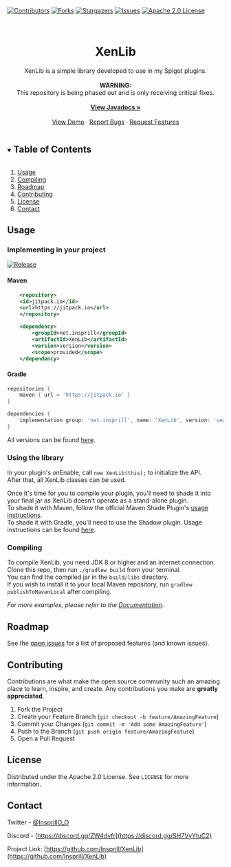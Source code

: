 [![Contributors][contributors-shield]][contributors-url]
[![Forks][forks-shield]][forks-url]
[![Stargazers][stars-shield]][stars-url]
[![Issues][issues-shield]][issues-url]
[![Apache 2.0 License][license-shield]][license-url]



<!-- PROJECT LOGO -->
<br />
<p align="center">
<h1 align="center">XenLib</h1>
  <p align="center">
    XenLib is a simple library developed to use in my Spigot plugins.
    <br>
    <br>
    <b>WARNING:</b>
    <br>
    This repository is being phased out and is only receiving critical fixes.
    <br>
    <br>
    <a href="https://insprill.net/javadocs/xenlib"><strong>View Javadocs »</strong></a>
    <br>
    <br>
    <a href="https://github.com/Insprill/Custom-Join-Messages">View Demo</a>
    ·
    <a href="https://github.com/Insprill/XenLib/issues">Report Bugs</a>
    ·
    <a href="https://github.com/Insprill/XenLib/issues">Request Features</a>
  </p>
</p>



<!-- TABLE OF CONTENTS -->
<details open="open">
  <summary><h2 style="display: inline-block">Table of Contents</h2></summary>
  <ol>
    <li><a href="#usage">Usage</a></li>
    <li><a href="#compiling">Compiling</a></li>
    <li><a href="#roadmap">Roadmap</a></li>
    <li><a href="#contributing">Contributing</a></li>
    <li><a href="#license">License</a></li>
    <li><a href="#contact">Contact</a></li>
  </ol>
</details>

<!-- USAGE EXAMPLES -->
## Usage

### Implementing in your project
[![Release](https://jitpack.io/v/Insprill/XenLib.svg)](https://jitpack.io/#Insprill/XenLib)
#### Maven
```xml
    <repository>
	<id>jitpack.io</id>
	<url>https://jitpack.io</url>
    </repository>
```
```xml
    <dependency>
        <groupId>net.insprill</groupId>
        <artifactId>XenLib</artifactId>
        <version>version</version>
        <scope>provided</scope>
    </dependency>
```
#### Gradle
```groovy
repositories {
    maven { url = 'https://jitpack.io' }
}
```
```groovy
dependencies {
    implementation group: 'net.insprill', name: 'XenLib', version: 'version'
}
```
All versions can be found [here](https://jitpack.io/#Insprill/XenLib). 

### Using the library
In your plugin's onEnable, call `new XenLib(this);` to initialize the API.  
After that, all XenLib classes can be used.

Once it's time for you to compile your plugin, you'll need to shade it into your final jar as XenLib doesn't operate as a stand-alone plugin.  
To shade it with Maven, follow the official Maven Shade Plugin's [usage instructions](https://maven.apache.org/plugins/maven-shade-plugin/usage.html).  
To shade it with Gradle, you'll need to use the Shadow plugin. Usage instructions can be found [here](https://imperceptiblethoughts.com/shadow/introduction/).  

### Compiling

To compile XenLib, you need JDK 8 or higher and an internet connection.  
Clone this repo, then run `./gradlew build` from your terminal.  
You can find the compiled jar in the `build/libs` directory.  
If you wish to install it to your local Maven repository, run `gradlew publishToMavenLocal` after compiling.

_For more examples, please refer to the [Documentation](https://github.com/Insprill/XenLib/wiki)_.


<!-- ROADMAP -->
## Roadmap

See the [open issues](https://github.com/Insprill/XenLib/issues) for a list of proposed features (and known issues).



<!-- CONTRIBUTING -->
## Contributing

Contributions are what make the open source community such an amazing place to learn, inspire, and create. Any contributions you make are **greatly appreciated**.

1. Fork the Project
2. Create your Feature Branch (`git checkout -b feature/AmazingFeature`)
3. Commit your Changes (`git commit -m 'Add some AmazingFeature'`)
4. Push to the Branch (`git push origin feature/AmazingFeature`)
5. Open a Pull Request



<!-- LICENSE -->
## License

Distributed under the Apache 2.0 License. See `LICENSE` for more information.



<!-- CONTACT -->
## Contact

Twitter - [@InsprillO_O](https://twitter.com/InsprillO_O)

Discord - [https://discord.gg/ZW4dvfr](https://discord.gg/SH7VyYtuC2)

Project Link: [https://github.com/Insprill/XenLib](https://github.com/Insprill/XenLib)





<!-- MARKDOWN LINKS & IMAGES -->
<!-- https://www.markdownguide.org/basic-syntax/#reference-style-links -->
[contributors-shield]: https://img.shields.io/github/contributors/Insprill/XenLib.svg?style=for-the-badge
[contributors-url]: https://github.com/Insprill/XenLib/graphs/contributors
[forks-shield]: https://img.shields.io/github/forks/Insprill/XenLib.svg?style=for-the-badge
[forks-url]: https://github.com/Insprill/XenLib/network/members
[stars-shield]: https://img.shields.io/github/stars/Insprill/XenLib.svg?style=for-the-badge
[stars-url]: https://github.com/Insprill/XenLib/stargazers
[issues-shield]: https://img.shields.io/github/issues/Insprill/XenLib.svg?style=for-the-badge
[issues-url]: https://github.com/Insprill/XenLib/issues
[license-shield]: https://img.shields.io/github/license/Insprill/XenLib.svg?style=for-the-badge
[license-url]: https://github.com/Insprill/XenLib/blob/master/LICENSE
